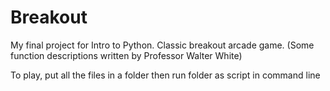 # Breakout
My final project for Intro to Python. Classic breakout arcade game.
(Some function descriptions written by Professor Walter White)

To play, put all the files in a folder then run folder as script in command line
